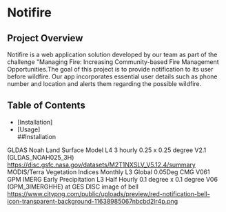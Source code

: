 # Notifire
## Project Overview
Notifire is a web application solution developed by our team as part of the challenge "Managing Fire: Increasing Community-based Fire Management Opportunities.The goal of this project is to provide notification to its user before wildfire. Our app incorporates essential user details such as phone number and location and alerts them regarding the possible wildfire.  
## Table of Contents 
- [Installation]
- [Usage]  
##Installation

GLDAS Noah Land Surface Model L4 3 hourly 0.25 x 0.25 degree V2.1 (GLDAS_NOAH025_3H)
https://disc.gsfc.nasa.gov/datasets/M2T1NXSLV_V5.12.4/summary
MODIS/Terra Vegetation Indices Monthly L3 Global 0.05Deg CMG V061
GPM IMERG Early Precipitation L3 Half Hourly 0.1 degree x 0.1 degree V06 (GPM_3IMERGHHE) at GES DISC
image of bell https://www.citypng.com/public/uploads/preview/red-notification-bell-icon-transparent-background-11638985067nbcbd2lr4p.png


